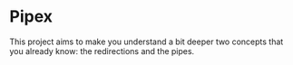 # Pipex
This project aims to make you understand a bit deeper two concepts that you already know: the redirections and the pipes.
